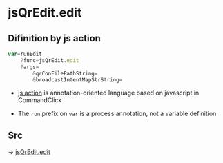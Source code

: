 # jsQrEdit.edit

## Difinition by js action

```js.js
var=runEdit
	?func=jsQrEdit.edit
	?args=
		&qrConFilePathString=
		&broadcastIntentMapStrString=
```

- [js action](#) is annotation-oriented language based on javascript in CommandClick

- The `run` prefix on `var` is a process annotation, not a variable definition

## Src

-> [jsQrEdit.edit](https://github.com/puutaro/CommandClick/blob/master/app/src/main/java/com/puutaro/commandclick/fragment_lib/terminal_fragment/js_interface/qr/JsQrEdit.kt#L55)



